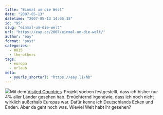 ```yaml
---
title: "Einmal um die Welt"
date: "2007-05-13"
datetime: "2007-05-13 14:05:18"
id: "95"
slug: "einmal-um-die-welt"
url: "https://eay.cc/2007/einmal-um-die-welt/"
author: "eay"
format: "post"
categories:
  - 0815
  - the-others
tags:
  - europa
  - urlaub
meta:
  - yourls_shorturl: "https://eay.li/hb"
---
```


![](/uploads/2007/myworld.gif)Mit dem [Visited Countries](http://douweosinga.com/projects/visitedcountries)\-Projekt soeben festgestellt, dass ich bisher nur 4% aller Länder gesehen hab. Ernüchternd irgendwie, dass ich noch nicht wirklich außerhalb Europas war. Dafür kenne ich Deutschlands Ecken und Enden. Aber da geht noch was. Wieviel Welt habt ihr gesehen?
